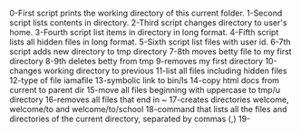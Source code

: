 0-First script prints the working directory of this current folder.
1-Second script lists contents in directory.
2-Third script changes directory to user's home.
3-Fourth script list items in directory in long format.
4-Fifth script lists all hidden files in long format. 
5-Sixth script list files with user id.
6-7th script adds new directory to tmp directory
7-8th moves betty file to my first directory
8-9th deletes betty from tmp
9-removes my first directory
10-changes working directory to previous
11-list all files including hidden files
12-type of file iamafile
13-symbolic link to bin/ls
14-copy html docs from current to parent dir
15-move all files beginning with uppercase to tmp/u directory
16-removes all files that end in ~
17-creates directories welcome, welcome/to and welcome/to/school
18-command that lists all the files and directories of the current directory, separated by commas (,)
19-

